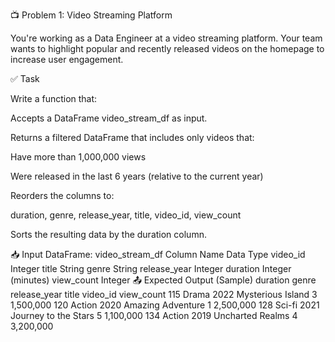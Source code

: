 📺 Problem 1: Video Streaming Platform

You're working as a Data Engineer at a video streaming platform. Your team wants to highlight popular and recently released videos on the homepage to increase user engagement.

✅ Task

Write a function that:

Accepts a DataFrame video_stream_df as input.

Returns a filtered DataFrame that includes only videos that:

Have more than 1,000,000 views

Were released in the last 6 years (relative to the current year)

Reorders the columns to:

duration, genre, release_year, title, video_id, view_count


Sorts the resulting data by the duration column.

📥 Input DataFrame: video_stream_df
Column Name	Data Type
video_id	Integer
title	String
genre	String
release_year	Integer
duration	Integer (minutes)
view_count	Integer
📤 Expected Output (Sample)
duration	genre	release_year	title	video_id	view_count
115	Drama	2022	Mysterious Island	3	1,500,000
120	Action	2020	Amazing Adventure	1	2,500,000
128	Sci-fi	2021	Journey to the Stars	5	1,100,000
134	Action	2019	Uncharted Realms	4	3,200,000